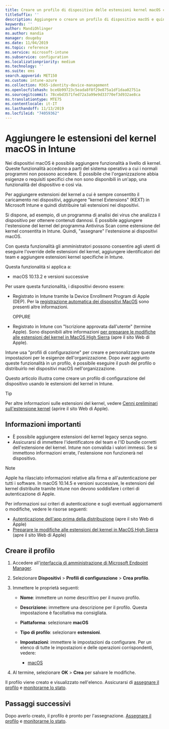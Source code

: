 ```yaml
---
title: Creare un profilo di dispositivo delle estensioni kernel macOS con Microsoft Intune-Azure | Microsoft Docs
titleSuffix: ''
description: Aggiungere o creare un profilo di dispositivo macOS e quindi configurare le estensioni del kernel per consentire l'override degli utenti, aggiungere l'identificatore del team e un bundle e un identificatore del team in Microsoft Intune.
keywords: ''
author: MandiOhlinger
ms.author: mandia
manager: dougeby
ms.date: 11/04/2019
ms.topic: reference
ms.service: microsoft-intune
ms.subservice: configuration
ms.localizationpriority: medium
ms.technology: ''
ms.suite: ems
search.appverid: MET150
ms.custom: intune-azure
ms.collection: M365-identity-device-management
ms.openlocfilehash: bce6b99723c5eada8f8f29e875a1df1daa02751a
ms.sourcegitcommit: 78cebd3571fed72a3a99e9d33770ef3d932ae8ca
ms.translationtype: MTE75
ms.contentlocale: it-IT
ms.lasthandoff: 11/13/2019
ms.locfileid: "74059362"
---
```

# <a name="add-macos-kernel-extensions-in-intune"></a>Aggiungere le estensioni del kernel macOS in Intune

Nei dispositivi macOS è possibile aggiungere funzionalità a livello di kernel. Queste funzionalità accedono a parti del sistema operativo a cui i normali programmi non possono accedere. È possibile che l'organizzazione abbia esigenze o requisiti specifici che non sono disponibili in un'app, una funzionalità del dispositivo e così via. 

Per aggiungere estensioni del kernel a cui è sempre consentito il caricamento nei dispositivi, aggiungere "kernel Extensions" (KEXT) in Microsoft Intune e quindi distribuire tali estensioni nei dispositivi.

Si dispone, ad esempio, di un programma di analisi dei virus che analizza il dispositivo per ottenere contenuti dannosi. È possibile aggiungere l'estensione del kernel del programma Antivirus Scan come estensione del kernel consentita in Intune. Quindi, "assegnare" l'estensione ai dispositivi macOS.

Con questa funzionalità gli amministratori possono consentire agli utenti di eseguire l'override delle estensioni del kernel, aggiungere identificatori del team e aggiungere estensioni kernel specifiche in Intune.

Questa funzionalità si applica a:

- macOS 10.13.2 e versioni successive

Per usare questa funzionalità, i dispositivi devono essere:

- Registrato in Intune tramite la Device Enrollment Program di Apple (DEP). Per la [registrazione automatica dei dispositivi MacOS](../enrollment/device-enrollment-program-enroll-macos.md) sono presenti altre informazioni.

  OPPURE

- Registrato in Intune con "Iscrizione approvata dall'utente" (termine Apple). Sono disponibili altre informazioni [per preparare le modifiche alle estensioni del kernel in MacOS High Sierra](https://support.apple.com/en-us/HT208019) (apre il sito Web di Apple).

Intune usa "profili di configurazione" per creare e personalizzare queste impostazioni per le esigenze dell'organizzazione. Dopo aver aggiunto queste funzionalità in un profilo, è possibile eseguire il push del profilo o distribuirlo nei dispositivi macOS nell'organizzazione.

Questo articolo illustra come creare un profilo di configurazione del dispositivo usando le estensioni del kernel in Intune.

> [!TIP]
> Per altre informazioni sulle estensioni del kernel, vedere [Cenni preliminari sull'estensione kernel](https://developer.apple.com/library/archive/documentation/Darwin/Conceptual/KernelProgramming/Extend/Extend.html) (aprire il sito Web di Apple).

## <a name="what-you-need-to-know"></a>Informazioni importanti

- È possibile aggiungere estensioni del kernel legacy senza segno.
- Assicurarsi di immettere l'identificatore del team e l'ID bundle corretti dell'estensione del kernel. Intune non convalida i valori immessi. Se si immettono informazioni errate, l'estensione non funzionerà nel dispositivo.

> [!NOTE]
> Apple ha rilasciato informazioni relative alla firma e all'autenticazione per tutti i software. In macOS 10.14.5 e versioni successive, le estensioni del kernel distribuite tramite Intune non devono soddisfare i criteri di autenticazione di Apple.
>
> Per informazioni sui criteri di autenticazione e sugli eventuali aggiornamenti o modifiche, vedere le risorse seguenti:
>
> - [Autenticazione dell'app prima della distribuzione](https://developer.apple.com/documentation/security/notarizing_your_app_before_distribution) (apre il sito Web di Apple) 
> - [Preparare le modifiche alle estensioni del kernel in MacOS High Sierra](https://support.apple.com/en-us/HT208019) (apre il sito Web di Apple)

## <a name="create-the-profile"></a>Creare il profilo

1. Accedere all'[interfaccia di amministrazione di Microsoft Endpoint Manager](https://go.microsoft.com/fwlink/?linkid=2109431).
2. Selezionare **Dispositivi** > **Profili di configurazione** > **Crea profilo**.
3. Immettere le proprietà seguenti:

    - **Nome**: immettere un nome descrittivo per il nuovo profilo.
    - **Descrizione:** immettere una descrizione per il profilo. Questa impostazione è facoltativa ma consigliata.
    - **Piattaforma**: selezionare **macOS**
    - **Tipo di profilo**: selezionare **estensioni**.
    - **Impostazioni**: immettere le impostazioni da configurare. Per un elenco di tutte le impostazioni e delle operazioni corrispondenti, vedere:

        - [macOS](kernel-extensions-settings-macos.md)

4. Al termine, selezionare **OK** > **Crea** per salvare le modifiche.

Il profilo viene creato e visualizzato nell'elenco. Assicurarsi di [assegnare il profilo](../device-profile-assign.md) e [monitorarne lo stato](../device-profile-monitor.md).

## <a name="next-steps"></a>Passaggi successivi

Dopo averlo creato, il profilo è pronto per l'assegnazione. [Assegnare il profilo](../device-profile-assign.md) e [monitorarne lo stato](../device-profile-monitor.md).
